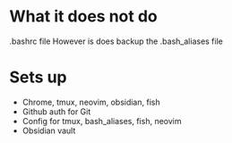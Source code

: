 # What it does not do 
.bashrc file 
However is does backup the .bash_aliases file 

# Sets up
- Chrome, tmux, neovim, obsidian, fish
- Github auth for Git 
- Config for tmux, bash_aliases, fish, neovim
- Obsidian vault
